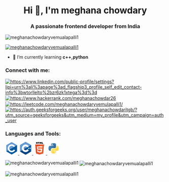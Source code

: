 <h1 align="center">Hi 👋, I'm meghana chowdary</h1>
<h3 align="center">A passionate frontend developer from India</h3>

<p align="left"> <img src="https://komarev.com/ghpvc/?username=meghanachowdaryvemualapalli1&label=Profile%20views&color=0e75b6&style=flat" alt="meghanachowdaryvemualapalli1" /> </p>

<p align="left"> <a href="https://github.com/ryo-ma/github-profile-trophy"><img src="https://github-profile-trophy.vercel.app/?username=meghanachowdaryvemualapalli1" alt="meghanachowdaryvemualapalli1" /></a> </p>

- 🌱 I’m currently learning **c++,python**

<h3 align="left">Connect with me:</h3>
<p align="left">
<a href="https://linkedin.com/in/https://www.linkedin.com/public-profile/settings?lipi=urn%3ali%3apage%3ad_flagship3_profile_self_edit_contact-info%3bwtorllelto%2bzr6zk1xtega%3d%3d" target="blank"><img align="center" src="https://raw.githubusercontent.com/rahuldkjain/github-profile-readme-generator/master/src/images/icons/Social/linked-in-alt.svg" alt="https://www.linkedin.com/public-profile/settings?lipi=urn%3ali%3apage%3ad_flagship3_profile_self_edit_contact-info%3bwtorllelto%2bzr6zk1xtega%3d%3d" height="30" width="40" /></a>
<a href="https://www.hackerrank.com/https://www.hackerrank.com/meghanachowdar26" target="blank"><img align="center" src="https://raw.githubusercontent.com/rahuldkjain/github-profile-readme-generator/master/src/images/icons/Social/hackerrank.svg" alt="https://www.hackerrank.com/meghanachowdar26" height="30" width="40" /></a>
<a href="https://www.leetcode.com/https://leetcode.com/meghanachowdaryvemulapalli1/" target="blank"><img align="center" src="https://raw.githubusercontent.com/rahuldkjain/github-profile-readme-generator/master/src/images/icons/Social/leet-code.svg" alt="https://leetcode.com/meghanachowdaryvemulapalli1/" height="30" width="40" /></a>
<a href="https://auth.geeksforgeeks.org/user/https://auth.geeksforgeeks.org/user/meghanachowdaritgb/?utm_source=geeksforgeeks&utm_medium=my_profile&utm_campaign=auth_user" target="blank"><img align="center" src="https://raw.githubusercontent.com/rahuldkjain/github-profile-readme-generator/master/src/images/icons/Social/geeks-for-geeks.svg" alt="https://auth.geeksforgeeks.org/user/meghanachowdaritgb/?utm_source=geeksforgeeks&utm_medium=my_profile&utm_campaign=auth_user" height="30" width="40" /></a>
</p>

<h3 align="left">Languages and Tools:</h3>
<p align="left"> <a href="https://www.cprogramming.com/" target="_blank" rel="noreferrer"> <img src="https://raw.githubusercontent.com/devicons/devicon/master/icons/c/c-original.svg" alt="c" width="40" height="40"/> </a> <a href="https://www.w3schools.com/cpp/" target="_blank" rel="noreferrer"> <img src="https://raw.githubusercontent.com/devicons/devicon/master/icons/cplusplus/cplusplus-original.svg" alt="cplusplus" width="40" height="40"/> </a> <a href="https://www.w3.org/html/" target="_blank" rel="noreferrer"> <img src="https://raw.githubusercontent.com/devicons/devicon/master/icons/html5/html5-original-wordmark.svg" alt="html5" width="40" height="40"/> </a> <a href="https://www.python.org" target="_blank" rel="noreferrer"> <img src="https://raw.githubusercontent.com/devicons/devicon/master/icons/python/python-original.svg" alt="python" width="40" height="40"/> </a> </p>

<p><img align="left" src="https://github-readme-stats.vercel.app/api/top-langs?username=meghanachowdaryvemualapalli1&show_icons=true&locale=en&layout=compact" alt="meghanachowdaryvemualapalli1" /></p>

<p>&nbsp;<img align="center" src="https://github-readme-stats.vercel.app/api?username=meghanachowdaryvemualapalli1&show_icons=true&locale=en" alt="meghanachowdaryvemualapalli1" /></p>

<p><img align="center" src="https://github-readme-streak-stats.herokuapp.com/?user=meghanachowdaryvemualapalli1&" alt="meghanachowdaryvemualapalli1" /></p>
